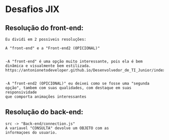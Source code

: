 # Desafios JIX

## Resolução do front-end:
    Eu dividi em 2 possiveis resoluções:
        
    A "front-end" e a "Front-end2 (OPICIONAL)"
    
    
    -A "front-end" é uma opção muito interessante, pois ela é bem
    dinâmica e visualmente bem estilizada.
    https://antonionetodeveloper.github.io/Desenvolvedor_de_TI_Junior/index.html


    -A "front-end2 (OPICIONAL)" eu deixei como se fosse uma "segunda
    opção", tambem com suas qualidades, com destaque em suas responsividade
    que comporta animações interessantes


## Resolução do back-end:
    src -> "Back-end/connection.js"
    A variavel "CONSULTA" devolve um OBJETO com as 
    informaçoes do usuario.
